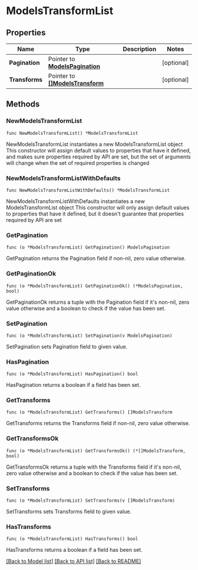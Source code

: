 # ModelsTransformList

## Properties

Name | Type | Description | Notes
------------ | ------------- | ------------- | -------------
**Pagination** | Pointer to [**ModelsPagination**](ModelsPagination.md) |  | [optional] 
**Transforms** | Pointer to [**[]ModelsTransform**](ModelsTransform.md) |  | [optional] 

## Methods

### NewModelsTransformList

`func NewModelsTransformList() *ModelsTransformList`

NewModelsTransformList instantiates a new ModelsTransformList object
This constructor will assign default values to properties that have it defined,
and makes sure properties required by API are set, but the set of arguments
will change when the set of required properties is changed

### NewModelsTransformListWithDefaults

`func NewModelsTransformListWithDefaults() *ModelsTransformList`

NewModelsTransformListWithDefaults instantiates a new ModelsTransformList object
This constructor will only assign default values to properties that have it defined,
but it doesn't guarantee that properties required by API are set

### GetPagination

`func (o *ModelsTransformList) GetPagination() ModelsPagination`

GetPagination returns the Pagination field if non-nil, zero value otherwise.

### GetPaginationOk

`func (o *ModelsTransformList) GetPaginationOk() (*ModelsPagination, bool)`

GetPaginationOk returns a tuple with the Pagination field if it's non-nil, zero value otherwise
and a boolean to check if the value has been set.

### SetPagination

`func (o *ModelsTransformList) SetPagination(v ModelsPagination)`

SetPagination sets Pagination field to given value.

### HasPagination

`func (o *ModelsTransformList) HasPagination() bool`

HasPagination returns a boolean if a field has been set.

### GetTransforms

`func (o *ModelsTransformList) GetTransforms() []ModelsTransform`

GetTransforms returns the Transforms field if non-nil, zero value otherwise.

### GetTransformsOk

`func (o *ModelsTransformList) GetTransformsOk() (*[]ModelsTransform, bool)`

GetTransformsOk returns a tuple with the Transforms field if it's non-nil, zero value otherwise
and a boolean to check if the value has been set.

### SetTransforms

`func (o *ModelsTransformList) SetTransforms(v []ModelsTransform)`

SetTransforms sets Transforms field to given value.

### HasTransforms

`func (o *ModelsTransformList) HasTransforms() bool`

HasTransforms returns a boolean if a field has been set.


[[Back to Model list]](../README.md#documentation-for-models) [[Back to API list]](../README.md#documentation-for-api-endpoints) [[Back to README]](../README.md)


